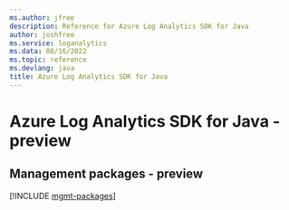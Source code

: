 ```yaml
---
ms.author: jfree
description: Reference for Azure Log Analytics SDK for Java
author: joshfree
ms.service: loganalytics
ms.data: 08/16/2022
ms.topic: reference
ms.devlang: java
title: Azure Log Analytics SDK for Java
---
```

# Azure Log Analytics SDK for Java - preview

## Management packages - preview
[!INCLUDE [mgmt-packages](log-analytics-mgmt-index.md)]